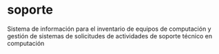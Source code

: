 # soporte
Sistema de información para el inventario de equipos de computación y gestión de sistemas de solicitudes de actividades de soporte técnico en computación
